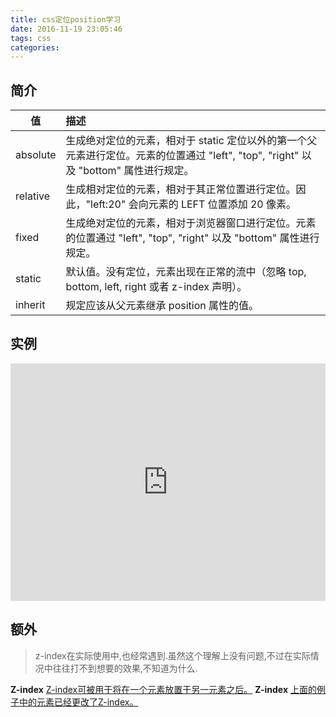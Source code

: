 ```yaml
---
title: css定位position学习
date: 2016-11-19 23:05:46
tags: css
categories:
---
```


## 简介

| 值       | 描述   |
| --------   | :----- |
| absolute     | 生成绝对定位的元素，相对于 static 定位以外的第一个父元素进行定位。元素的位置通过 "left", "top", "right" 以及 "bottom" 属性进行规定。 |   
| relative       |  生成相对定位的元素，相对于其正常位置进行定位。因此，"left:20" 会向元素的 LEFT 位置添加 20 像素。  |  
| fixed      |    生成绝对定位的元素，相对于浏览器窗口进行定位。元素的位置通过 "left", "top", "right" 以及 "bottom" 属性进行规定。   |  
|static|	默认值。没有定位，元素出现在正常的流中（忽略 top, bottom, left, right 或者 z-index 声明）。|
|inherit|规定应该从父元素继承 position 属性的值。|

## 实例
<iframe width="100%" height="380" src="http://code.hcharts.cn/test123/4FS0lq/share/result,html,css" allowfullscreen="allowfullscreen" frameborder="0"></iframe>

## 额外

>z-index在实际使用中,也经常遇到.虽然这个理解上没有问题,不过在实际情况中往往打不到想要的效果,不知道为什么.

**Z-index**
[Z-index可被用于将在一个元素放置于另一元素之后。](http://www.w3school.com.cn/tiy/t.asp?f=csse_zindex2)
**Z-index**
[上面的例子中的元素已经更改了Z-index。](http://www.w3school.com.cn/tiy/t.asp?f=csse_zindex1)
